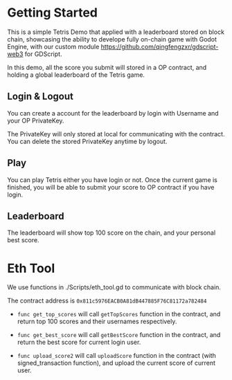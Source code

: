 # Getting Started

This is a simple Tetris Demo that applied with a leaderboard stored on block chain, showcasing the ability to develope fully on-chain game with Godot Engine, with our custom module https://github.com/qingfengzxr/gdscript-web3 for GDScript.

In this demo, all the score you submit will stored in a OP contract, and holding a global leaderboard of the Tetris game.

## Login & Logout

You can create a account for the leaderboard by login with Username and your OP PrivateKey.

The PrivateKey will only stored at local for communicating with the contract. You can delete the stored PrivateKey anytime by logout.

## Play

You can play Tetris either you have login or not. Once the current game is finished, you will be able to submit your score to OP contract if you have login.

## Leaderboard

The leaderboard will show top 100 score on the chain, and your personal best score.

# Eth Tool

We use functions in ./Scripts/eth_tool.gd to communicate with block chain.

The contract address is `0x811c5976EACB0A81dB447885F76C81172a782484`

* `func get_top_scores` will call `getTopScores` function in the contract, and return top 100 scores and their usernames respectively.

* `func get_best_score` will call `getBestScore` function in the contract, and return the best score for current login user.

* `func upload_score2` will call `uploadScore` function in the contract (with signed_transaction function), and upload the current score of current user.




